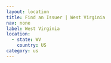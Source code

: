 ```yaml
---
layout: location
title: Find an Issuer | West Virginia
nav: none
label: West Virginia
location:
  - state: WV
    country: US
category: us
---
```

